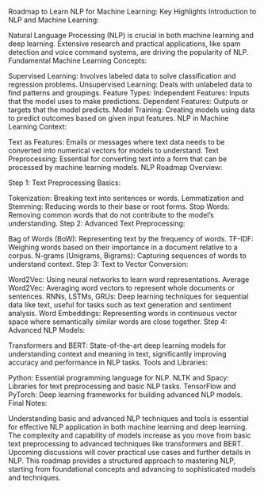 Roadmap to Learn NLP for Machine Learning: Key Highlights
Introduction to NLP and Machine Learning:

Natural Language Processing (NLP) is crucial in both machine learning and deep learning.
Extensive research and practical applications, like spam detection and voice command systems, are driving the popularity of NLP.
Fundamental Machine Learning Concepts:

Supervised Learning: Involves labeled data to solve classification and regression problems.
Unsupervised Learning: Deals with unlabeled data to find patterns and groupings.
Feature Types:
Independent Features: Inputs that the model uses to make predictions.
Dependent Features: Outputs or targets that the model predicts.
Model Training: Creating models using data to predict outcomes based on given input features.
NLP in Machine Learning Context:

Text as Features: Emails or messages where text data needs to be converted into numerical vectors for models to understand.
Text Preprocessing: Essential for converting text into a form that can be processed by machine learning models.
NLP Roadmap Overview:

Step 1: Text Preprocessing Basics:

Tokenization: Breaking text into sentences or words.
Lemmatization and Stemming: Reducing words to their base or root forms.
Stop Words: Removing common words that do not contribute to the model’s understanding.
Step 2: Advanced Text Preprocessing:

Bag of Words (BoW): Representing text by the frequency of words.
TF-IDF: Weighing words based on their importance in a document relative to a corpus.
N-grams (Unigrams, Bigrams): Capturing sequences of words to understand context.
Step 3: Text to Vector Conversion:

Word2Vec: Using neural networks to learn word representations.
Average Word2Vec: Averaging word vectors to represent whole documents or sentences.
RNNs, LSTMs, GRUs: Deep learning techniques for sequential data like text, useful for tasks such as text generation and sentiment analysis.
Word Embeddings: Representing words in continuous vector space where semantically similar words are close together.
Step 4: Advanced NLP Models:

Transformers and BERT: State-of-the-art deep learning models for understanding context and meaning in text, significantly improving accuracy and performance in NLP tasks.
Tools and Libraries:

Python: Essential programming language for NLP.
NLTK and Spacy: Libraries for text preprocessing and basic NLP tasks.
TensorFlow and PyTorch: Deep learning frameworks for building advanced NLP models.
Final Notes:

Understanding basic and advanced NLP techniques and tools is essential for effective NLP application in both machine learning and deep learning.
The complexity and capability of models increase as you move from basic text preprocessing to advanced techniques like transformers and BERT.
Upcoming discussions will cover practical use cases and further details in NLP.
This roadmap provides a structured approach to mastering NLP, starting from foundational concepts and advancing to sophisticated models and techniques.








